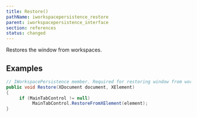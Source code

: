 ```yaml
---
title: Restore()
pathName: iworkspacepersistence_restore
parent: iworkspacepersistence_interface
section: references
status: changed
---
```


Restores the window from workspaces.

## Examples

```csharp
// IWorkspacePersistence member. Required for restoring window from workspaces**
public void Restore(XDocument document, XElement)
{
     if (MainTabControl != null)
          MainTabControl.RestoreFromXElement(element);
}
```
